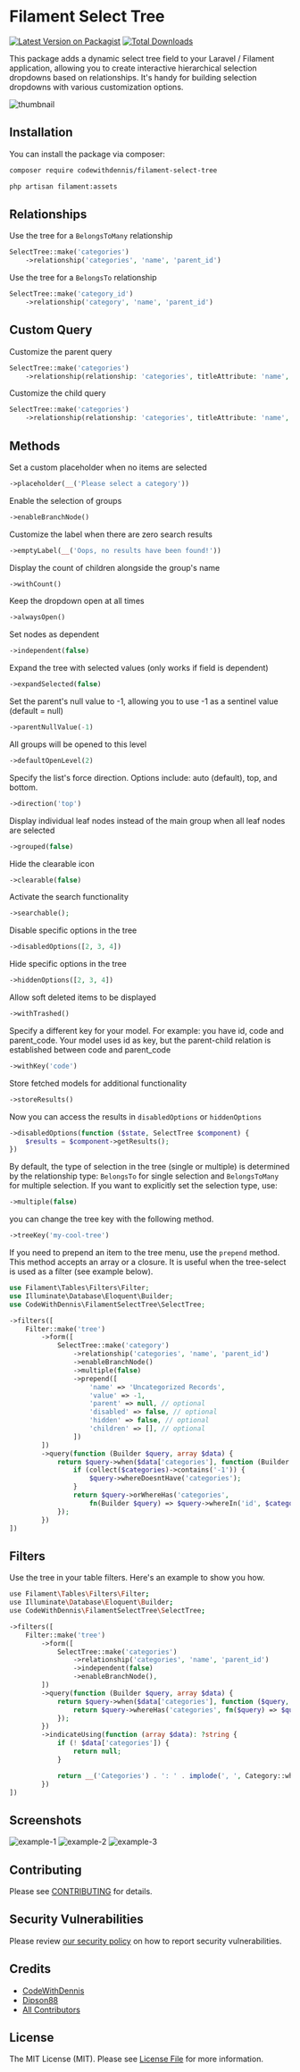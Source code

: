 # Filament Select Tree

[![Latest Version on Packagist](https://img.shields.io/packagist/v/codewithdennis/filament-select-tree.svg?style=flat-square)](https://packagist.org/packages/codewithdennis/filament-select-tree)
[![Total Downloads](https://img.shields.io/packagist/dt/codewithdennis/filament-select-tree.svg?style=flat-square)](https://packagist.org/packages/codewithdennis/filament-select-tree)

This package adds a dynamic select tree field to your Laravel / Filament application, allowing you to create interactive hierarchical selection dropdowns based on relationships. It's handy for
building selection dropdowns with various customization options.

![thumbnail](https://raw.githubusercontent.com/CodeWithDennis/filament-select-tree/3.x/resources/images/thumbnail.jpg)

## Installation

You can install the package via composer:

```bash
composer require codewithdennis/filament-select-tree
```

```bash
php artisan filament:assets
```

## Relationships

Use the tree for a `BelongsToMany` relationship

```php
SelectTree::make('categories')
    ->relationship('categories', 'name', 'parent_id')
```

Use the tree for a `BelongsTo` relationship

```php
SelectTree::make('category_id')
    ->relationship('category', 'name', 'parent_id')
```

## Custom Query

Customize the parent query

```php
SelectTree::make('categories')
    ->relationship(relationship: 'categories', titleAttribute: 'name', parentAttribute: 'parent_id', modifyQueryUsing: fn($query) => $query));
```

Customize the child query

```php
SelectTree::make('categories')
    ->relationship(relationship: 'categories', titleAttribute: 'name', parentAttribute: 'parent_id', modifyChildQueryUsing: fn($query) => $query));
```

## Methods

Set a custom placeholder when no items are selected

```php
->placeholder(__('Please select a category'))
```

Enable the selection of groups

```php
->enableBranchNode()
```

Customize the label when there are zero search results

```php
->emptyLabel(__('Oops, no results have been found!'))
```

Display the count of children alongside the group's name

```php
->withCount()
```

Keep the dropdown open at all times

```php
->alwaysOpen()
```

Set nodes as dependent

```php
->independent(false)
```

Expand the tree with selected values (only works if field is dependent)

```php
->expandSelected(false)
```

Set the parent's null value to -1, allowing you to use -1 as a sentinel value (default = null)

```php
->parentNullValue(-1)
```

All groups will be opened to this level

```php
->defaultOpenLevel(2)
```

Specify the list's force direction. Options include: auto (default), top, and bottom.

```php
->direction('top')
```

Display individual leaf nodes instead of the main group when all leaf nodes are selected

```php
->grouped(false)
```

Hide the clearable icon

```php
->clearable(false)
```

Activate the search functionality

```php
->searchable();
```

Disable specific options in the tree

```php
->disabledOptions([2, 3, 4])
```

Hide specific options in the tree

```php
->hiddenOptions([2, 3, 4])
```

Allow soft deleted items to be displayed

```php
->withTrashed()
```

Specify a different key for your model.
For example: you have id, code and parent_code. Your model uses id as key, but the parent-child relation is established between code and parent_code

```php
->withKey('code')
```

Store fetched models for additional functionality

```php
->storeResults()
```

Now you can access the results in `disabledOptions` or `hiddenOptions`

```php
->disabledOptions(function ($state, SelectTree $component) {
    $results = $component->getResults();
})
```

By default, the type of selection in the tree (single or multiple) is determined by the relationship type: `BelongsTo` for single selection and `BelongsToMany` for multiple selection. If you want to
explicitly set the selection type, use:

```php
->multiple(false)
```

you can change the tree key with the following method.

```php
->treeKey('my-cool-tree')
```

If you need to prepend an item to the tree menu, use the `prepend` method. This method accepts an array or a closure. It is useful when the tree-select is used as a filter (see example below).

```php
use Filament\Tables\Filters\Filter;
use Illuminate\Database\Eloquent\Builder;
use CodeWithDennis\FilamentSelectTree\SelectTree;
```

```php
->filters([
    Filter::make('tree')
        ->form([
            SelectTree::make('category')
                ->relationship('categories', 'name', 'parent_id')
                ->enableBranchNode()
                ->multiple(false)
                ->prepend([
                    'name' => 'Uncategorized Records',
                    'value' => -1,
                    'parent' => null, // optional
                    'disabled' => false, // optional
                    'hidden' => false, // optional
                    'children' => [], // optional
                ])
        ])
        ->query(function (Builder $query, array $data) {
            return $query->when($data['categories'], function (Builder $query, $categories) {
                if (collect($categories)->contains('-1')) {
                    $query->whereDoesntHave('categories');
                }
                return $query->orWhereHas('categories',
                    fn(Builder $query) => $query->whereIn('id', $categories));
            });
        })
])
```

## Filters

Use the tree in your table filters. Here's an example to show you how.

```bash
use Filament\Tables\Filters\Filter;
use Illuminate\Database\Eloquent\Builder;
use CodeWithDennis\FilamentSelectTree\SelectTree;
```

```php
->filters([
    Filter::make('tree')
        ->form([
            SelectTree::make('categories')
                ->relationship('categories', 'name', 'parent_id')
                ->independent(false)
                ->enableBranchNode(),
        ])
        ->query(function (Builder $query, array $data) {
            return $query->when($data['categories'], function ($query, $categories) {
                return $query->whereHas('categories', fn($query) => $query->whereIn('id', $categories));
            });
        })
        ->indicateUsing(function (array $data): ?string {
            if (! $data['categories']) {
                return null;
            }

            return __('Categories') . ': ' . implode(', ', Category::whereIn('id', $data['categories'])->get()->pluck('name')->toArray());
        })
])
```

## Screenshots

![example-1](https://raw.githubusercontent.com/CodeWithDennis/filament-select-tree/3.x/resources/images/example-1.jpg)
![example-2](https://raw.githubusercontent.com/CodeWithDennis/filament-select-tree/3.x/resources/images/example-2.jpg)
![example-3](https://raw.githubusercontent.com/CodeWithDennis/filament-select-tree/3.x/resources/images/example-3.jpg)

## Contributing

Please see [CONTRIBUTING](.github/CONTRIBUTING.md) for details.

## Security Vulnerabilities

Please review [our security policy](../../security/policy) on how to report security vulnerabilities.

## Credits

- [CodeWithDennis](https://github.com/CodeWithDennis)
- [Dipson88](https://github.com/dipson88/treeselectjs)
- [All Contributors](../../contributors)

## License

The MIT License (MIT). Please see [License File](LICENSE.md) for more information.
